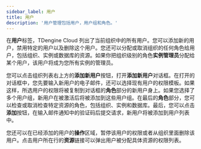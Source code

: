 ```yaml
---
sidebar_label: 用户
title: 用户
description: '用户管理包括用户，用户组和角色。'
---
```


在**用户**标签，TDengine Cloud 列出了当前组织中的所有用户。您可以添加新的用户，禁用特定的用户以及删除这个用户。您还可以分配或取消组织的任何角色给用户，包括组织、实例或数据库的资源。如果你把组织级别的角色**实例管理员**分配给某个用户，该用户将成为您所有实例的管理员。

您可以点击组织列表右上方的**添加新用户**按钮，打开**添加新用户**对话框。在打开的对话框中，您先要输入新用户的电子邮件，还可以选择现有用户的权限模板。如果这样，所选用户的权限将被复制到对话框的**角色**部分的新用户身上。如果您选择了多个用户组，新用户在被激活后将被添加到这些用户组。在最后的**角色**部分，您可以检查或取消检查特定资源的角色，包括组织、实例和数据库。最后，您可以点击**添加**按钮，在输入邮件通知中的验证码后提交请求，新用户将被添加到用户列表中。

您还可以在已经添加的用户的**操作**区域，暂停该用户的权限或者从组织里面删除该用户。点击用户所在行的**资源**链接可以弹出用户被分配具体资源的权限列表。
